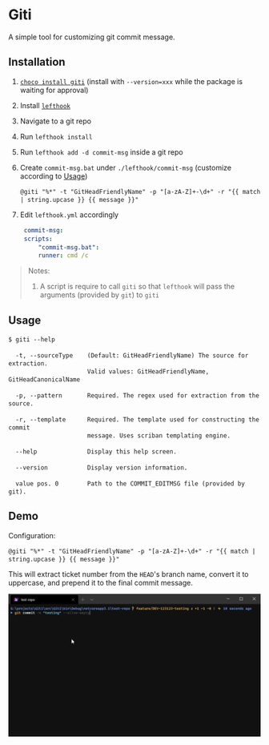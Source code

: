 # Giti

A simple tool for customizing git commit message.

## Installation

1. [`choco install giti`][choco] (install with `--version=xxx` while the package is waiting for approval)
1. Install [`lefthook`][lefthook]
1. Navigate to a git repo
1. Run `lefthook install`
1. Run `lefthook add -d commit-msg` inside a git repo
1. Create `commit-msg.bat` under `./lefthook/commit-msg` (customize according to [Usage](#usage))

   ```batch
   @giti "%*" -t "GitHeadFriendlyName" -p "[a-zA-Z]+-\d+" -r "{{ match | string.upcase }} {{ message }}"
   ```

1. Edit `lefthook.yml` accordingly

   ```yml
    commit-msg:
    scripts:
        "commit-msg.bat":
        runner: cmd /c
   ```

> Notes:
>
> 1. A script is require to call `giti` so that `lefthook` will pass the arguments (provided by `git`) to `giti`

## Usage

```console
$ giti --help

  -t, --sourceType    (Default: GitHeadFriendlyName) The source for extraction.
                      Valid values: GitHeadFriendlyName, GitHeadCanonicalName

  -p, --pattern       Required. The regex used for extraction from the source.

  -r, --template      Required. The template used for constructing the commit
                      message. Uses scriban templating engine.

  --help              Display this help screen.

  --version           Display version information.

  value pos. 0        Path to the COMMIT_EDITMSG file (provided by git).
```

## Demo

Configuration:

```
@giti "%*" -t "GitHeadFriendlyName" -p "[a-zA-Z]+-\d+" -r "{{ match | string.upcase }} {{ message }}"
```

This will extract ticket number from the `HEAD`'s branch name, convert it to uppercase, and prepend it to the final commit message.


![](docs/extract-ticket.gif)

[choco]: [https://chocolatey.org/packages/giti/]
[lefthook]: [https://github.com/Arkweid/lefthook]